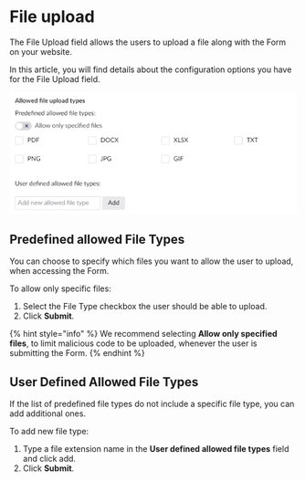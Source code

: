 # File upload

The File Upload field allows the users to upload a file along with the Form on your website.

In this article, you will find details about the configuration options you have for the File Upload field.

![fileupload](images/fileupload-types.png)

## Predefined allowed File Types

You can choose to specify which files you want to allow the user to upload, when accessing the Form.

To allow only specific files:

1. Select the File Type checkbox the user should be able to upload.
2. Click **Submit**.  

{% hint style="info" %}
We recommend selecting **Allow only specified files**, to limit malicious code to be uploaded, whenever the user is submitting the Form.
{% endhint %}

## User Defined Allowed File Types

If the list of predefined file types do not include a specific file type, you can add additional ones.

To add new file type:

1. Type a file extension name in the **User defined allowed file types** field and click add.
2. Click **Submit**.
